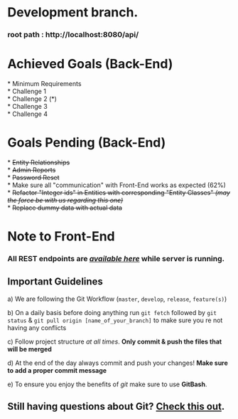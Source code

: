 # Development branch.    

### root path : http://localhost:8080/api/

# Achieved Goals (Back-End)    

\* Minimum Requirements    
\* Challenge 1    
\* Challenge 2 (\*)    
\* Challenge 3    
\* Challenge 4    

# Goals Pending (Back-End) <strikethrough if achieved>    

\* ~~Entity Relationships~~    
\* ~~Admin Reports~~    
\* ~~Password Reset~~    
\* Make sure all "communication" with Front-End works as expected (62%)    
\* ~~Refactor "Integer ids" in Entities with corresponding "Entity Classes" _(may the force be with us regarding this one)_~~    
\* ~~Replace dummy data with actual data~~    

# Note to Front-End    
### All REST endpoints are _[available here](http://localhost:8080/api/swagger-ui.html)_ **while server is running**.    


## Important Guidelines

a) We are following the Git Workflow (`master`, `develop`, `release`, `feature(s)`)    

b) On a daily basis before doing anything run `git fetch` followed by `git status` & `git pull origin [name_of_your_branch]` to make sure you re not having any conflicts    

c) Follow project structure _at all times_. **Only commit & push the files that will be merged**    

d) At the end of the day always commit and push your changes! **Make sure to add a proper commit message**    

e) To ensure you enjoy the benefits of _git_ make sure to use **GitBash**.       


## Still having questions about Git? [Check this out](https://github.com/Kunena/Kunena-Forum/wiki/Create-a-new-branch-with-git-and-manage-branches).    
